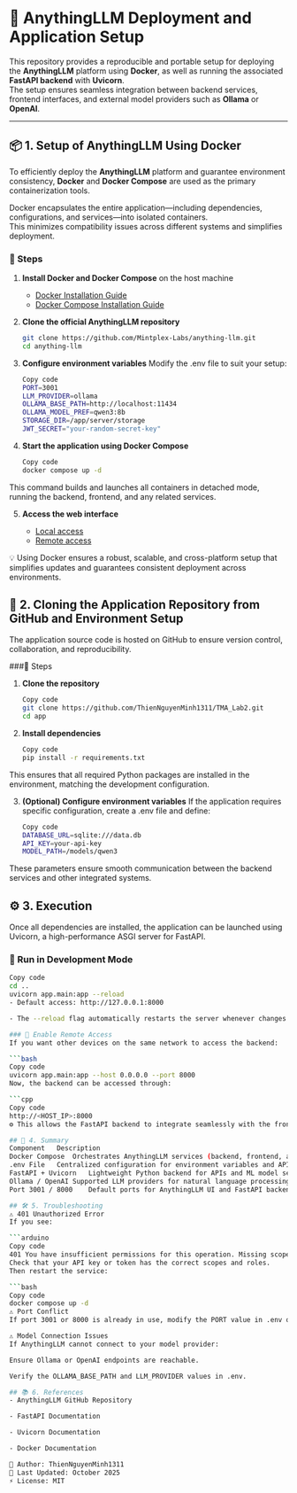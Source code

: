 # 🚀 AnythingLLM Deployment and Application Setup

This repository provides a reproducible and portable setup for deploying the **AnythingLLM** platform using **Docker**, as well as running the associated **FastAPI backend** with **Uvicorn**.  
The setup ensures seamless integration between backend services, frontend interfaces, and external model providers such as **Ollama** or **OpenAI**.

---

## 📦 1. Setup of AnythingLLM Using Docker

To efficiently deploy the **AnythingLLM** platform and guarantee environment consistency, **Docker** and **Docker Compose** are used as the primary containerization tools.

Docker encapsulates the entire application—including dependencies, configurations, and services—into isolated containers.  
This minimizes compatibility issues across different systems and simplifies deployment.

### 🧩 Steps

1. **Install Docker and Docker Compose** on the host machine  
   - [Docker Installation Guide](https://docs.docker.com/get-docker/)  
   - [Docker Compose Installation Guide](https://docs.docker.com/compose/install/)

2. **Clone the official AnythingLLM repository**
   ```bash
   git clone https://github.com/Mintplex-Labs/anything-llm.git
   cd anything-llm
3. **Configure environment variables**
Modify the .env file to suit your setup:

   ```bash
   Copy code
   PORT=3001
   LLM_PROVIDER=ollama
   OLLAMA_BASE_PATH=http://localhost:11434
   OLLAMA_MODEL_PREF=qwen3:8b
   STORAGE_DIR=/app/server/storage
   JWT_SECRET="your-random-secret-key"
4. **Start the application using Docker Compose**

   ```bash
   Copy code
   docker compose up -d
This command builds and launches all containers in detached mode, running the backend, frontend, and any related services.

5. **Access the web interface**

   - [Local access](http://localhost:3001)  
   - [Remote access](http://<HOST_IP>:3001)

💡 Using Docker ensures a robust, scalable, and cross-platform setup that simplifies updates and guarantees consistent deployment across environments.

## 🧠 2. Cloning the Application Repository from GitHub and Environment Setup
The application source code is hosted on GitHub to ensure version control, collaboration, and reproducibility.

###🧩 Steps
1. **Clone the repository**

   ```bash
   Copy code
   git clone https://github.com/ThienNguyenMinh1311/TMA_Lab2.git
   cd app
2. **Install dependencies**

   ```bash
   Copy code
   pip install -r requirements.txt
This ensures that all required Python packages are installed in the environment, matching the development configuration.

3. **(Optional) Configure environment variables**
If the application requires specific configuration, create a .env file and define:

   ```bash
   Copy code
   DATABASE_URL=sqlite:///data.db
   API_KEY=your-api-key
   MODEL_PATH=/models/qwen3
These parameters ensure smooth communication between the backend services and other integrated systems.

## ⚙️ 3. Execution
Once all dependencies are installed, the application can be launched using Uvicorn, a high-performance ASGI server for FastAPI.

### 🧩 Run in Development Mode
   ```bash
   Copy code
   cd ..
   uvicorn app.main:app --reload
- Default access: http://127.0.0.1:8000

- The --reload flag automatically restarts the server whenever changes are made to the code, ideal for development.

### 🧩 Enable Remote Access
If you want other devices on the same network to access the backend:

   ```bash
   Copy code
   uvicorn app.main:app --host 0.0.0.0 --port 8000
Now, the backend can be accessed through:

   ```cpp
   Copy code
   http://<HOST_IP>:8000
⚙️ This allows the FastAPI backend to integrate seamlessly with the frontend or other services (e.g., the AnythingLLM interface).

## 🧾 4. Summary
Component	Description
Docker Compose	Orchestrates AnythingLLM services (backend, frontend, and storage)
.env File	Centralized configuration for environment variables and API keys
FastAPI + Uvicorn	Lightweight Python backend for APIs and ML model serving
Ollama / OpenAI	Supported LLM providers for natural language processing
Port 3001 / 8000	Default ports for AnythingLLM UI and FastAPI backend

## 🛠️ 5. Troubleshooting
⚠️ 401 Unauthorized Error
If you see:

   ```arduino
   Copy code
   401 You have insufficient permissions for this operation. Missing scopes: api.responses.write
Check that your API key or token has the correct scopes and roles.
Then restart the service:

   ```bash
   Copy code
   docker compose up -d
⚠️ Port Conflict
If port 3001 or 8000 is already in use, modify the PORT value in .env or the Uvicorn command.

⚠️ Model Connection Issues
If AnythingLLM cannot connect to your model provider:

Ensure Ollama or OpenAI endpoints are reachable.

Verify the OLLAMA_BASE_PATH and LLM_PROVIDER values in .env.

## 📚 6. References
- AnythingLLM GitHub Repository

- FastAPI Documentation

- Uvicorn Documentation

- Docker Documentation

🧩 Author: ThienNguyenMinh1311
📅 Last Updated: October 2025
⚡ License: MIT

